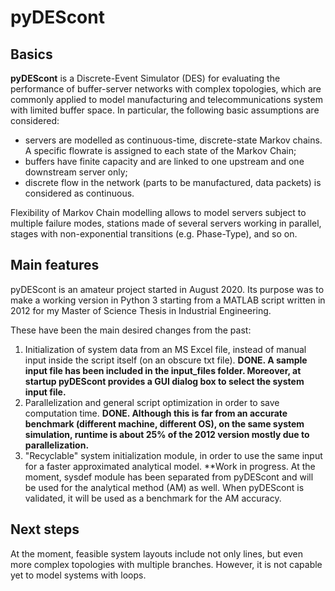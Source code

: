 # pyDEScont

## Basics

**pyDEScont** is a Discrete-Event Simulator (DES) for evaluating the performance of buffer-server networks with complex topologies, which are commonly applied to model manufacturing and telecommunications system with limited buffer space.
In particular, the following basic assumptions are considered: 
- servers are modelled as continuous-time, discrete-state Markov chains. A specific flowrate is assigned to each state of the Markov Chain;
- buffers have finite capacity and are linked to one upstream and one downstream server only; 
- discrete flow in the network (parts to be manufactured, data packets) is considered as continuous.

Flexibility of Markov Chain modelling allows to model servers subject to multiple failure modes, stations made of several servers working in parallel, stages with non-exponential transitions (e.g. Phase-Type), and so on.

## Main features

pyDEScont is an amateur project started in August 2020. Its purpose was to make a working version in Python 3 starting from a MATLAB script written in 2012 for my Master of Science Thesis in Industrial Engineering.

These have been the main desired changes from the past:
1) Initialization of system data from an MS Excel file, instead of manual input inside the script itself (on an obscure txt file). **DONE. A sample input file has been included in the input_files folder. Moreover, at startup pyDEScont provides a GUI dialog box to select the system input file.**
2) Parallelization and general script optimization in order to save computation time. **DONE. Although this is far from an accurate benchmark (different machine, different OS), on the same system simulation, runtime is about 25% of the 2012 version mostly due to parallelization.**
3) "Recyclable" system initialization module, in order to use the same input for a faster approximated analytical model. **Work in progress. At the moment, sysdef module has been separated from pyDEScont and will be used for the analytical method (AM) as well. When pyDEScont is validated, it will be used as a benchmark for the AM accuracy.

## Next steps

At the moment, feasible system layouts include not only lines, but even more complex topologies with multiple branches. However, it is not capable yet to model systems with loops.


